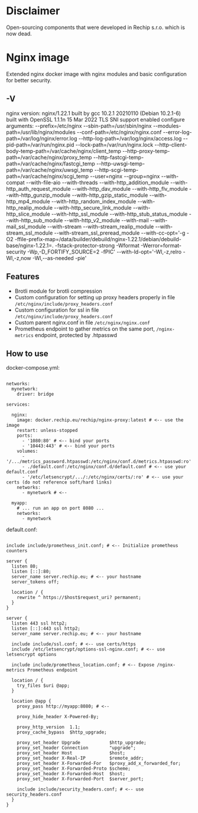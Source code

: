 # Disclaimer

Open-sourcing components that were developed in Rechip s.r.o. which is now dead.

# Nginx image

Extended nginx docker image with nginx modules and basic configuration for better security.

## -V
nginx version: nginx/1.22.1
built by gcc 10.2.1 20210110 (Debian 10.2.1-6) 
built with OpenSSL 1.1.1n  15 Mar 2022
TLS SNI support enabled
configure arguments: --prefix=/etc/nginx --sbin-path=/usr/sbin/nginx --modules-path=/usr/lib/nginx/modules --conf-path=/etc/nginx/nginx.conf --error-log-path=/var/log/nginx/error.log --http-log-path=/var/log/nginx/access.log --pid-path=/var/run/nginx.pid --lock-path=/var/run/nginx.lock --http-client-body-temp-path=/var/cache/nginx/client_temp --http-proxy-temp-path=/var/cache/nginx/proxy_temp --http-fastcgi-temp-path=/var/cache/nginx/fastcgi_temp --http-uwsgi-temp-path=/var/cache/nginx/uwsgi_temp --http-scgi-temp-path=/var/cache/nginx/scgi_temp --user=nginx --group=nginx --with-compat --with-file-aio --with-threads --with-http_addition_module --with-http_auth_request_module --with-http_dav_module --with-http_flv_module --with-http_gunzip_module --with-http_gzip_static_module --with-http_mp4_module --with-http_random_index_module --with-http_realip_module --with-http_secure_link_module --with-http_slice_module --with-http_ssl_module --with-http_stub_status_module --with-http_sub_module --with-http_v2_module --with-mail --with-mail_ssl_module --with-stream --with-stream_realip_module --with-stream_ssl_module --with-stream_ssl_preread_module --with-cc-opt='-g -O2 -ffile-prefix-map=/data/builder/debuild/nginx-1.22.1/debian/debuild-base/nginx-1.22.1=. -fstack-protector-strong -Wformat -Werror=format-security -Wp,-D_FORTIFY_SOURCE=2 -fPIC' --with-ld-opt='-Wl,-z,relro -Wl,-z,now -Wl,--as-needed -pie'

## Features

- Brotli module for brotli compression
- Custom configuration for setting up proxy headers properly in file `/etc/nginx/include/proxy_headers.conf`
- Custom configuration for ssl in file `/etc/nginx/include/proxy_headers.conf`
- Custom parent nginx.conf in file `/etc/nginx/nginx.conf`
- Prometheus endpoint to gather metrics on the same port, `/nginx-metrics` endpoint, protected by .htpasswd

## How to use

docker-compose.yml:

```lang=yml, name=docker-compose.yml

networks:
  mynetwork:
    driver: bridge

services:

  nginx:
    image: docker.rechip.eu/rechip/nginx-proxy:latest # <-- use the image
    restart: unless-stopped
    ports:
      - '1080:80' # <-- bind your ports
      - '10443:443' # <-- bind your ports
    volumes:
      - '/.../metrics_password.htpasswd:/etc/nginx/conf.d/metrics.htpasswd:ro'
      - ./default.conf:/etc/nginx/conf.d/default.conf # <-- use your default.conf
      - '/etc/letsencrypt/.../:/etc/nginx/certs/:ro' # <-- use your certs (do not reference soft/hard links)
    networks:
      - mynetwork # <--

  myapp:
    # ... run an app on port 8080 ...
    networks:
      - mynetwork
```

default.conf:

```lang=conf, name=default.conf

include include/prometheus_init.conf; # <-- Initialize prometheus counters

server {
  listen 80;
  listen [::]:80;
  server_name server.rechip.eu; # <-- your hostname
  server_tokens off;

  location / {
    rewrite ^ https://$host$request_uri? permanent;
  }
}

server {
  listen 443 ssl http2;
  listen [::]:443 ssl http2;
  server_name server.rechip.eu; # <-- your hostname

  include include/ssl.conf; # <-- use certs/https
  include /etc/letsencrypt/options-ssl-nginx.conf; # <-- use letsencrypt options

  include include/prometheus_location.conf; # <-- Expose /nginx-metrics Prometheus endpoint
  
  location / {
    try_files $uri @app;
  }

  location @app {
    proxy_pass http://myapp:8080; # <--
    
    proxy_hide_header X-Powered-By;

    proxy_http_version  1.1;
    proxy_cache_bypass  $http_upgrade;

    proxy_set_header Upgrade           $http_upgrade;
    proxy_set_header Connection        "upgrade";
    proxy_set_header Host              $host;
    proxy_set_header X-Real-IP         $remote_addr;
    proxy_set_header X-Forwarded-For   $proxy_add_x_forwarded_for;
    proxy_set_header X-Forwarded-Proto $scheme;
    proxy_set_header X-Forwarded-Host  $host;
    proxy_set_header X-Forwarded-Port  $server_port;

    include include/security_headers.conf; # <-- use security_headers.conf
  }
}

```